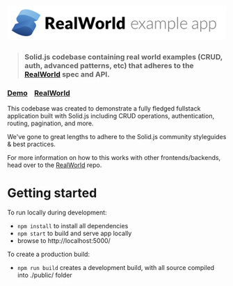 # ![RealWorld Example App](logo.png)

> ### Solid.js codebase containing real world examples (CRUD, auth, advanced patterns, etc) that adheres to the [RealWorld](https://github.com/gothinkster/realworld) spec and API.


### [Demo](https://solidui.github.io/solid-realworld)&nbsp;&nbsp;&nbsp;&nbsp;[RealWorld](https://github.com/solidui/solid-realworld)


This codebase was created to demonstrate a fully fledged fullstack application built with Solid.js including CRUD operations, authentication, routing, pagination, and more.

We've gone to great lengths to adhere to the Solid.js community styleguides & best practices.

For more information on how to this works with other frontends/backends, head over to the [RealWorld](https://github.com/gothinkster/realworld) repo.

# Getting started

To run locally during development:

- `npm install` to install all dependencies
- `npm start` to build and serve app locally
- browse to http://localhost:5000/

To create a production build:

- `npm run build` creates a development build, with all source compiled into ./public/ folder

